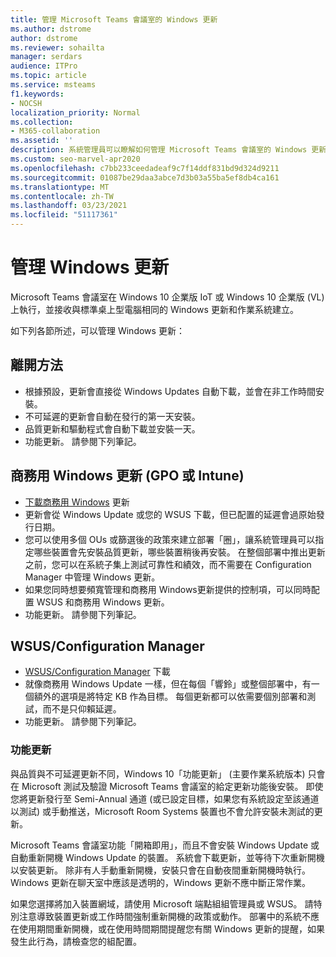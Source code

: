 ```yaml
---
title: 管理 Microsoft Teams 會議室的 Windows 更新
ms.author: dstrome
author: dstrome
ms.reviewer: sohailta
manager: serdars
audience: ITPro
ms.topic: article
ms.service: msteams
f1.keywords:
- NOCSH
localization_priority: Normal
ms.collection:
- M365-collaboration
ms.assetid: ''
description: 系統管理員可以瞭解如何管理 Microsoft Teams 會議室的 Windows 更新和 Windows 功能更新。
ms.custom: seo-marvel-apr2020
ms.openlocfilehash: c7bb233ceedadeaf9c7f14ddf831bd9d324d9211
ms.sourcegitcommit: 01087be29daa3abce7d3b03a55ba5ef8db4ca161
ms.translationtype: MT
ms.contentlocale: zh-TW
ms.lasthandoff: 03/23/2021
ms.locfileid: "51117361"
---
```

# <a name="manage-windows-updates"></a>管理 Windows 更新

Microsoft Teams 會議室在 Windows 10 企業版 IoT 或 Windows 10 企業版 (VL) 上執行，並接收與標準桌上型電腦相同的 Windows 更新和作業系統建立。

如下列各節所述，可以管理 Windows 更新：

## <a name="hands-off-approach"></a>離開方法 

- 根據預設，更新會直接從 Windows Updates 自動下載，並會在非工作時間安裝。
- 不可延遲的更新會自動在發行的第一天安裝。
- 品質更新和驅動程式會自動下載並安裝一天。
- 功能更新。 請參閱下列筆記。

## <a name="windows-updates-for-business-gpo-or-intune"></a>商務用 Windows 更新 (GPO 或 Intune)   

- [下載商務用 Windows](/windows/deployment/update/waas-manage-updates-wufb) 更新
- 更新會從 Windows Update 或您的 WSUS 下載，但已配置的延遲會過原始發行日期。
- 您可以使用多個 OUs 或篩選後的政策來建立部署「圈」，讓系統管理員可以指定哪些裝置會先安裝品質更新，哪些裝置稍後再安裝。 在整個部署中推出更新之前，您可以在系統子集上測試可靠性和績效，而不需要在 Configuration Manager 中管理 Windows 更新。
- 如果您同時想要頻寬管理和商務用 Windows[](/windows/deployment/update/waas-integrate-wufb)更新提供的控制項，可以同時配置 WSUS 和商務用 Windows 更新。
- 功能更新。 請參閱下列筆記。

## <a name="wsusconfiguration-manager"></a>WSUS/Configuration Manager

- [WSUS/Configuration Manager](/windows/deployment/update/waas-manage-updates-configuration-manager) 下載
- 就像商務用 Windows Update 一樣，但在每個「響鈴」或整個部署中，有一個額外的選項是將特定 KB 作為目標。 每個更新都可以依需要個別部署和測試，而不是只仰賴延遲。
- 功能更新。 請參閱下列筆記。

### <a name="feature-updates"></a>功能更新

與品質與不可延遲更新不同，Windows 10「功能更新」 (主要作業系統版本) 只會在 Microsoft 測試及驗證 Microsoft Teams 會議室的給定更新功能後安裝。 即使您將更新發行至 Semi-Annual 通道 (或已設定目標，如果您有系統設定至該通道以測試) 或手動推送，Microsoft Room Systems 裝置也不會允許安裝未測試的更新。

Microsoft Teams 會議室功能「開箱即用」，而且不會安裝 Windows Update 或自動重新開機 Windows Update 的裝置。 系統會下載更新，並等待下次重新開機以安裝更新。 除非有人手動重新開機，安裝只會在自動夜間重新開機時執行。 Windows 更新在聊天室中應該是透明的，Windows 更新不應中斷正常作業。

如果您選擇將加入裝置網域，請使用 Microsoft 端點組組管理員或 WSUS。 請特別注意導致裝置更新或工作時間強制重新開機的政策或動作。 部署中的系統不應在使用期間重新開機，或在使用時間期間提醒您有關 Windows 更新的提醒，如果發生此行為，請檢查您的組配置。